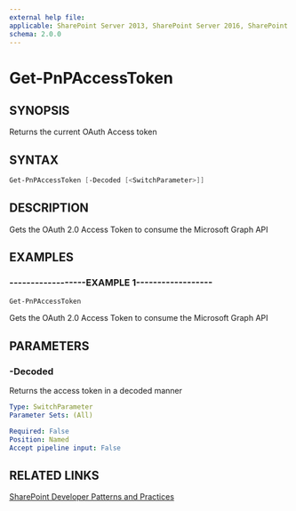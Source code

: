 ```yaml
---
external help file:
applicable: SharePoint Server 2013, SharePoint Server 2016, SharePoint Online
schema: 2.0.0
---
```

# Get-PnPAccessToken

## SYNOPSIS
Returns the current OAuth Access token

## SYNTAX 

```powershell
Get-PnPAccessToken [-Decoded [<SwitchParameter>]]
```

## DESCRIPTION
Gets the OAuth 2.0 Access Token to consume the Microsoft Graph API

## EXAMPLES

### ------------------EXAMPLE 1------------------
```powershell
Get-PnPAccessToken
```

Gets the OAuth 2.0 Access Token to consume the Microsoft Graph API

## PARAMETERS

### -Decoded
Returns the access token in a decoded manner

```yaml
Type: SwitchParameter
Parameter Sets: (All)

Required: False
Position: Named
Accept pipeline input: False
```

## RELATED LINKS

[SharePoint Developer Patterns and Practices](http://aka.ms/sppnp)